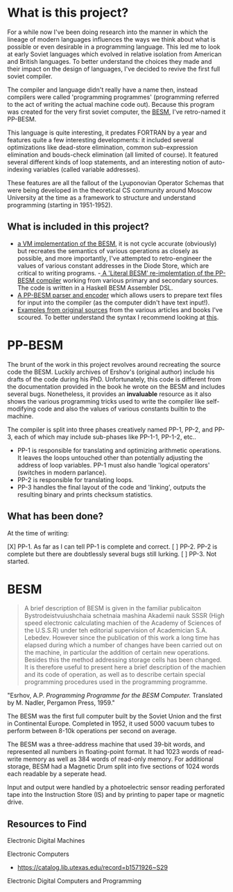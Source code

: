 # What is this project?

For a while now I've been doing research into the manner in which the lineage of modern languages influences the ways we think about what is possible or even desirable in a programming language. This led me to look at early Soviet languages which evolved in relative isolation from American and British languages. To better understand the choices they made and their impact on the design of languages, I've decided to revive the first full soviet compiler.

The compiler and language didn't really have a name then, instead compilers were called 'programming programmes' (programming referred to the act of writing the actual machine code out).
Because this program was created for the very first soviet computer, the [BESM](#BESM), I've retro-named it PP-BESM.

This language is quite interesting, it predates FORTRAN by a year and features quite a few interesting developments: it included several optimizations like dead-store elimination, common sub-expression elimination and bouds-check elimination (all limited of course). It featured several different kinds of loop statements, and an interesting notion of auto-indexing variables (called variable addresses).

These features are all the fallout of the Lyuponovian Operator Schemas that were being developed in the theoretical CS community around Moscow University at the time as a framework to structure and understand programming (starting in 1951-1952).

## What is included in this project?

- [a VM implementation of the BESM](/besm-vm), it is not cycle accurate (obviously) but recreates the semantics of various operations as closely as possible, and more importantly, I've attempted to retro-engineer the values of various constant addresses in the Diode Store, which are critical to writing programs.
-[ A 'Literal BESM' re-implemtation of the PP-BESM compiler](/compile-pp) working from various primary and secondary sources. The code is written in a Haskell BESM Assembler DSL.
- [A PP-BESM parser and encoder](/pp-besm) which allows users to prepare text files for input into the compiler (as the computer didn't have text input!).
- [Examples from original sources](/examples) from the various articles and books I've scoured. To better understand the syntax I recommend looking at [this](examples/chapter1-annotated.pp).

# PP-BESM

The brunt of the work in this project revolves around recreating the source code the BESM. Luckily archives of Ershov's (original author) include his drafts of the code during his PhD.
Unfortunately, this code is different from the documentation provided in the book he wrote on the BESM and includes several bugs.
Nonetheless, it provides an **invaluable** resource as it also shows the various programming tricks used to write the compiler like self-modifying code and also the values of various constants builtin to the machine.

The compiler is split into three phases creatively named PP-1, PP-2, and PP-3, each of which may include sub-phases like PP-1-1, PP-1-2, etc..

- PP-1 is responsible for translating and optimizing arithmetic operations. It leaves the loops untouched other than potentially adjusting the address of loop variables.
PP-1 must also handle 'logical operators' (switches in modern parlance).
- PP-2 is responsible for translating loops.
- PP-3 handles the final layout of the code and 'linking', outputs the resulting binary and prints checksum statistics.

## What has been done?

At the time of writing:

[X] PP-1. As far as I can tell PP-1 is complete and correct.
[ ] PP-2. PP-2 is complete but there are doubtlessly several bugs still lurking.
[ ] PP-3. Not started.


# BESM

> A brief description of BESM is given in the familiar publicaiton Bystrodeistvuiushchaia schetnaia mashina Akademii nauk SSSR (High speed electronic calculating machien of the Academy of Sciences of the U.S.S.R) under teh editorial supervision of Academician S.A. Lebedev. However since the publication of this work a long time has elapsed during which a number of changes have been carried out on the machine, in particular the addition of certain new operations. Besides this the method addressing storage cells has been changed. It is therefore useful to present here a brief description of the machien and its code of operation, as well as to describe certain special programming procedures used in the programming programme.

"Esrhov, A.P. _Programming Programme for the BESM Computer._ Translated by M. Nadler, Pergamon Press, 1959."

The BESM was the first full computer built by the Soviet Union and the first in Continental Europe. Completed in 1952, it used 5000 vacuum tubes to perform between 8-10k operations per second on average.

The BESM was a three-address machine that  used 39-bit words, and represented all numbers in floating-point format. It had 1023 words of read-write memory as well as 384 words of read-only memory. For additional storage, BESM had a Magnetic Drum split into five sections of 1024 words each readable by a seperate head.

Input and output were handled by a photoelectric sensor reading perforated tape into the Instruction Store (IS) and by printing to paper tape or magnetic drive.

## Resources to Find

Electronic Digital Machines

Electronic Computers

- https://catalog.lib.utexas.edu/record=b1571926~S29

Electronic Digital Computers and Programming

